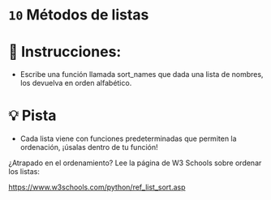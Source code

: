 # `10` Métodos de listas

# 📝 Instrucciones:

- Escribe una función llamada sort_names que dada una lista de nombres, los devuelva en orden alfabético.

# 💡 Pista

- Cada lista viene con funciones predeterminadas que permiten la ordenación, ¡úsalas dentro de tu función!

¿Atrapado en el ordenamiento? Lee la página de W3 Schools sobre ordenar los listas:

https://www.w3schools.com/python/ref_list_sort.asp